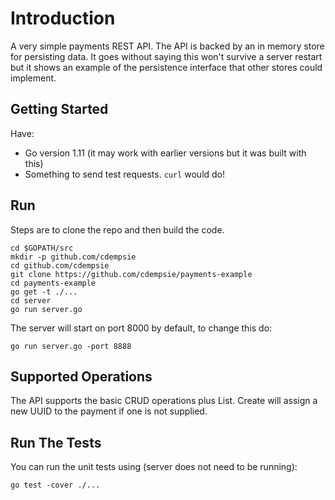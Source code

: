 # Introduction

A very simple payments REST API. The API is backed by an in memory store for persisting data. It goes without saying this won't
survive a server restart but it shows an example of the persistence interface that other stores could implement.

## Getting Started

Have:
- Go version 1.11 (it may work with earlier versions but it was built with this)
- Something to send test requests. `curl` would do!

## Run

Steps are to clone the repo and then build the code.

```
cd $GOPATH/src
mkdir -p github.com/cdempsie
cd github.com/cdempsie
git clone https://github.com/cdempsie/payments-example
cd payments-example
go get -t ./...
cd server
go run server.go
```

The server will start on port 8000 by default, to change this do:

```
go run server.go -port 8888
```

## Supported Operations

The API supports the basic CRUD operations plus List. Create will assign a new UUID to the payment if one is not supplied.
## Run The Tests

You can run the unit tests using (server does not need to be running):

```
go test -cover ./...
```
